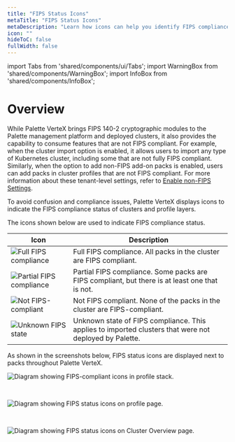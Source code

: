```yaml
---
title: "FIPS Status Icons"
metaTitle: "FIPS Status Icons"
metaDescription: "Learn how icons can help you identify FIPS compliance when you consume features that are not FIPS compliant."
icon: ""
hideToC: false
fullWidth: false
---
```


import Tabs from 'shared/components/ui/Tabs';
import WarningBox from 'shared/components/WarningBox';
import InfoBox from 'shared/components/InfoBox';

# Overview

While Palette VerteX brings FIPS 140-2 cryptographic modules to the Palette management platform and deployed clusters, it also provides the capability to consume features that are not FIPS compliant. For example, when the cluster import option is enabled, it allows users to import any type of Kubernetes cluster, including some that are not fully FIPS compliant. 
Similarly, when the option to add non-FIPS add-on packs is enabled, users can add packs in cluster profiles that are not FIPS compliant. For more information about these tenant-level settings, refer to [Enable non-FIPS Settings](/vertex/system-management/enable-non-fips-settings).

To avoid confusion and compliance issues, Palette VerteX displays icons to indicate the FIPS compliance status of clusters and profile layers. 

The icons shown below are used to indicate FIPS compliance status.

| **Icon** | **Description** | 
|---------------|------------|
| ![Full FIPS compliance](/vertex_fips-status-icons_compliant.png) | Full FIPS compliance. All packs in the cluster are FIPS compliant. |
| ![Partial FIPS compliance](/vertex_fips-status-icons_partial.png) | Partial FIPS compliance. Some packs are FIPS compliant, but there is at least one that is not.|  
| ![Not FIPS-compliant](/vertex_fips-status-icons_not-compliant.png) | Not FIPS compliant. None of the packs in the cluster are FIPS-compliant.| 
|![Unknown FIPS state](/vertex_fips-status-icons_unknown.png) | Unknown state of FIPS compliance. This applies to imported clusters that were not deployed by Palette. | 


<!-- | **Icon** | **Description** | **Applies to** |
|---------------|------------|----------------|
| ![Full FIPS compliance](/vertex_fips-status-icons_compliant.png) | Full FIPS compliance. All packs in the cluster are FIPS compliant. |  Packs and Clusters |
| ![Partial FIPS compliance](/vertex_fips-status-icons_partial.png) | Partial FIPS compliance. Some packs are FIPS compliant, but there is at least one that is not.| Clusters | 
| ![Not FIPS-compliant](/vertex_fips-status-icons_not-compliant.png) | Not FIPS compliant. None of the packs in the cluster are FIPS-compliant.| Packs and Clusters |
|![Unknown FIPS state](/vertex_fips-status-icons_unknown.png) | Unknown state of FIPS compliance. This applies to imported clusters that were not deployed by Palette. | Packs and Clusters | -->

As shown in the screenshots below, FIPS status icons are displayed next to packs throughout Palette VerteX. 
 

![Diagram showing FIPS-compliant icons in profile stack.](/vertex_fips-status-icons_icons-in-profile-stack.png)

<br />

![Diagram showing FIPS status icons on profile page.](/vertex_fips-status-icons_icons-on-profile-page.png)

<br />

![Diagram showing FIPS status icons on Cluster Overview page.](/vertex_fips-status-icons_icons-in-cluster-overview.png)

<br />

<br />